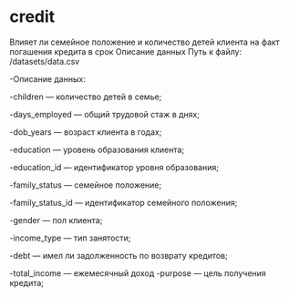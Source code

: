 # credit
Влияет ли семейное положение и количество детей клиента на факт погашения кредита в срок
Описание данных
Путь к файлу: /datasets/data.csv

-Описание данных:

-children — количество детей в семье;

-days_employed — общий трудовой стаж в днях;

-dob_years — возраст клиента в годах;

-education — уровень образования клиента;

-education_id — идентификатор уровня образования;

-family_status — семейное положение;

-family_status_id — идентификатор семейного положения;

-gender — пол клиента;

-income_type — тип занятости;

-debt — имел ли задолженность по возврату кредитов;

-total_income — ежемесячный доход -purpose — цель получения кредита;
